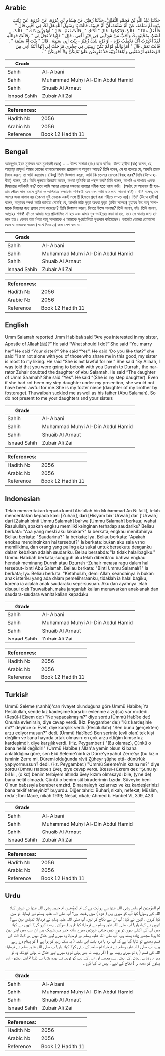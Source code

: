 ## Arabic


<div dir="rtl" lang="ar" style={{fontSize:'larger',backgroundColor:'#f8f9fa',padding:20}}>
حَدَّثَنَا عَبْدُ اللَّهِ بْنُ مُحَمَّدٍ النُّفَيْلِيُّ، حَدَّثَنَا زُهَيْرٌ، عَنْ هِشَامِ بْنِ عُرْوَةَ، عَنْ عُرْوَةَ، عَنْ زَيْنَبَ بِنْتِ أُمِّ سَلَمَةَ، عَنْ أُمِّ سَلَمَةَ، أَنَّ أُمَّ حَبِيبَةَ، قَالَتْ يَا رَسُولَ اللَّهِ هَلْ لَكَ فِي أُخْتِي قَالَ ‏"‏ فَأَفْعَلُ مَاذَا ‏"‏ ‏.‏ قَالَتْ فَتَنْكِحُهَا ‏.‏ قَالَ ‏"‏ أُخْتَكِ ‏"‏ ‏.‏ قَالَتْ نَعَمْ ‏.‏ قَالَ ‏"‏ أَوَتُحِبِّينَ ذَاكَ ‏"‏ ‏.‏ قَالَتْ لَسْتُ بِمُخْلِيَةٍ بِكَ وَأَحَبُّ مَنْ شَرَكَنِي فِي خَيْرٍ أُخْتِي ‏.‏ قَالَ ‏"‏ فَإِنَّهَا لاَ تَحِلُّ لِي ‏"‏ ‏.‏ قَالَتْ فَوَاللَّهِ لَقَدْ أُخْبِرْتُ أَنَّكَ تَخْطُبُ دُرَّةَ - أَوْ ذَرَّةَ شَكَّ زُهَيْرٌ - بِنْتَ أَبِي سَلَمَةَ ‏.‏ قَالَ ‏"‏ بِنْتَ أُمِّ سَلَمَةَ ‏"‏ ‏.‏ قَالَتْ نَعَمْ ‏.‏ قَالَ ‏"‏ أَمَا وَاللَّهِ لَوْ لَمْ تَكُنْ رَبِيبَتِي فِي حِجْرِي مَا حَلَّتْ لِي إِنَّهَا ابْنَةُ أَخِي مِنَ الرَّضَاعَةِ أَرْضَعَتْنِي وَأَبَاهَا ثُوَيْبَةُ فَلاَ تَعْرِضْنَ عَلَىَّ بَنَاتِكُنَّ وَلاَ أَخَوَاتِكُنَّ ‏"‏ ‏.‏
</div>
<div style={{backgroundColor:'#f8f9fa',padding:20, marginBottom: 10}}><table> <thead> <tr> <th>Grade</th> <th></th> </tr> </thead> <tbody> <tr><td>Sahih</td><td>Al-Albani</td></tr><tr><td>Sahih</td><td>Muhammad Muhyi Al-Din Abdul Hamid</td></tr><tr><td>Sahih</td><td>Shuaib Al Arnaut</td></tr><tr><td>Isnaad Sahih</td><td>Zubair Ali Zai</td></tr></tbody></table><table> <thead> <tr> <th>References:</th> <th></th> </tr> </thead> <tbody><tr><td>Hadith No</td><td>2056</td></tr><tr><td>Arabic No</td><td>2056</td></tr><tr><td>Reference</td><td>Book 12 Hadith 11</td></tr></tbody></table></div>

## Bengali


<div dir="ltr" lang="bn" style={{fontSize:'larger',backgroundColor:'#f8f9fa',padding:20}}>
আবদুল্লাহ্ ইবন মুহাম্মদ আন নুফায়লী (রহঃ) ..... উম্মে সালামা (রাঃ) হতে বর্ণিত। উম্মে হাবীবা (রাঃ) বলেন, হে আল্লাহ্‌র রাসুল! আমার বোনের ব্যাপারে আপনার প্রয়োজন বা অনুরাগ আছে? তিনি বলেন, সে যা বলেছে যে, আপনি তাকে বিবাহ করুন, তা আমি করতাম। (কিন্তু) তিনি জিজ্ঞাসা করেন, আমি কি তোমার বোনকে বিবাহ করব? তিনি (উম্মে হাবীবা) বলেন, হ্যাঁ। তিনি পুনরায় জিজ্ঞাসা করেন, অথবা তুমি কি তা পছন্দ কর? তিনি বলেন, আপনি এ ব্যাপারে একক সিন্ধান্তের অধিকারী নন? তবে আমি আমার বোনের মঙ্গলের ব্যাপারে শরীক হতে পছন্দ করি। (অর্থাৎ সে আপনার স্ত্রী হওয়ার গৌরব লাভ করলে দুনিয়া ও আখিরাতে কল্যাণের অধিকারী হবে এবং আমি তার জন্য কামনা করি)। তিনি বলেন, সে আমার জন্য হালাল নয় (কেননা দুই বোনকে একই সঙ্গে স্ত্রী হিসাবে গ্রহণ করা শরীয়ত সম্মত নয়)। তিনি (উম্মে হাবীবা) বলেন, আল্লাহর শপথ! আমি জানতে পেরেছি যে, আপনি নাকি দুর্‌রা অথবা যুর্‌রা (রাবীর সন্দেহ) যুহায়র বিন্ত আবূ সালামাকে বিবাহের জন্য প্রস্তাব পেশ করেছেন? তিনি জিজ্ঞাসা করেন, বিনতে উম্মে সালামা? তিনি বলেন, হ্যাঁ। তিনি বলেন, আল্লাহর শপথ! যদি সে আমার ঘরে প্রতিপালিত না হত এবং আমার দুধ-ভাইয়ের কন্যা না হত, তবে সে আমার জন্য হালাল হত। কেননা তার পিতা আবূ সালামাকে ও আমাকে সূওয়াইবিয়্যা দুগ্ধপান করিয়েছেন। কাজেই তোমরা তোমাদের বোন ও কন্যাকে আমার (সাথে বিবাহের) জন্য পেশ কর না।
</div>
<div style={{backgroundColor:'#f8f9fa',padding:20, marginBottom: 10}}><table> <thead> <tr> <th>Grade</th> <th></th> </tr> </thead> <tbody> <tr><td>Sahih</td><td>Al-Albani</td></tr><tr><td>Sahih</td><td>Muhammad Muhyi Al-Din Abdul Hamid</td></tr><tr><td>Sahih</td><td>Shuaib Al Arnaut</td></tr><tr><td>Isnaad Sahih</td><td>Zubair Ali Zai</td></tr></tbody></table><table> <thead> <tr> <th>References:</th> <th></th> </tr> </thead> <tbody><tr><td>Hadith No</td><td>2056</td></tr><tr><td>Arabic No</td><td>2056</td></tr><tr><td>Reference</td><td>Book 12 Hadith 11</td></tr></tbody></table></div>

## English


<div dir="ltr" lang="en" style={{fontSize:'larger',backgroundColor:'#f8f9fa',padding:20}}>
Umm Salamah reported Umm Habibah said “Are you interested in my sister, Apostle of Allaah(ﷺ)?” He said “What should I do?” She said “You marry her” He said “Your sister?” She said “Yes”. He said “Do you like that?” she said “I am not alone with you of those who share me in this good, my sister is most to my liking. He said “She is not lawful for me.” She said “By Allaah, I was told that you were going to betroth with you Darrah to Durrah , the narrator Zuhair doubted the daughter of Abu Salamah. He said “The daughter of Umm Salamah? She said “Yes”. He said “(She is my step daughter). Even if she had not been my step daughter under my protection, she would not have been lawful for me. She is my foster niece (daughter of my brother by fosterage). Thuwaibah suckled me as well as his father (Abu Salamah). So do not present to me your daughters and your sisters
</div>
<div style={{backgroundColor:'#f8f9fa',padding:20, marginBottom: 10}}><table> <thead> <tr> <th>Grade</th> <th></th> </tr> </thead> <tbody> <tr><td>Sahih</td><td>Al-Albani</td></tr><tr><td>Sahih</td><td>Muhammad Muhyi Al-Din Abdul Hamid</td></tr><tr><td>Sahih</td><td>Shuaib Al Arnaut</td></tr><tr><td>Isnaad Sahih</td><td>Zubair Ali Zai</td></tr></tbody></table><table> <thead> <tr> <th>References:</th> <th></th> </tr> </thead> <tbody><tr><td>Hadith No</td><td>2056</td></tr><tr><td>Arabic No</td><td>2056</td></tr><tr><td>Reference</td><td>Book 12 Hadith 11</td></tr></tbody></table></div>

## Indonesian


<div dir="ltr" lang="id" style={{fontSize:'larger',backgroundColor:'#f8f9fa',padding:20}}>
Telah menceritakan kepada kami [Abdullah bin Muhammad An Nufaili], telah menceritakan kepada kami [Zuhair], dari [Hisyam bin 'Urwah] dari ['Urwah] dari [Zainab binti Ummu Salamah] bahwa [Ummu Salamah] berkata; wahai Rasulullah, apakah engkau memiliki keinginan terhadap saudariku? Beliau berkata: "Apa yang meski aku lakukan?" Ia berkata; engkau menikahinya. Beliau berkata: "Saudarimu?" Ia berkata; Iya. Beliau berkata: "Apakah engkau menginginkan hal tersebut?" Ia berkata; bukan aku saja yang memilikimu, dan orang yang paling aku sukai untuk bersekutu denganku dalam kebaikan adalah saudariku. Beliau bersabda: "Ia tidak halal bagiku." Ummu Habibah berkata; sungguh aku telah diberitahu bahwa engkau hendak meminang Durrah atau Dzurrah -Zuhair merasa ragu dalam hal tersebut- binti Abu Salamah. Beliau berkata: "Binti Ummu Salamah?" Ia berkata; Iya. Beliau berkata: "Ketahuilah, demi Allah, seandainya ia bukan anak isteriku yang ada dalam pemeliharaanku, tidaklah ia halal bagiku, karena ia adalah anak saudaraku sepersusuan. Aku dan ayahnya telah disusui oleh Tsuwaibah, maka janganlah kalian menawarkan anak-anak dan saudara-saudara wanita kalian kepadaku
</div>
<div style={{backgroundColor:'#f8f9fa',padding:20, marginBottom: 10}}><table> <thead> <tr> <th>Grade</th> <th></th> </tr> </thead> <tbody> <tr><td>Sahih</td><td>Al-Albani</td></tr><tr><td>Sahih</td><td>Muhammad Muhyi Al-Din Abdul Hamid</td></tr><tr><td>Sahih</td><td>Shuaib Al Arnaut</td></tr><tr><td>Isnaad Sahih</td><td>Zubair Ali Zai</td></tr></tbody></table><table> <thead> <tr> <th>References:</th> <th></th> </tr> </thead> <tbody><tr><td>Hadith No</td><td>2056</td></tr><tr><td>Arabic No</td><td>2056</td></tr><tr><td>Reference</td><td>Book 12 Hadith 11</td></tr></tbody></table></div>

## Turkish


<div dir="ltr" lang="tr" style={{fontSize:'larger',backgroundColor:'#f8f9fa',padding:20}}>
Ümmü Seleme (r.anhâ)'dan rivayet olunduğuna göre Ümmü Habibe; Ya Resûlullah, sende kız kardeşime karşı bir evlenme arzu(su) var mı dedi. (Resûl-i Ekrem de:) "Ne yapacakmışım?" diye sordu (Ümmü Habîbe de:) Onunla evlenirsin, diye cevap verdi. (Hz. Peygamber de:) "Kız kardeşinle mi?" deyince o: Evet, diye karşılık verdi. (Resûlullah:) "Sen bunu (gerçekten) arzu ediyor musun?" dedi. (Ümmü Habîbe:) Ben seninle (evli olan) tek kişi değilim ve bana hayırda ortak olmasını en çok arzu ettiğim kimse kız kardeşimdir, diye karşılık verdi. (Hz. Peygamber:) "(Bu olamaz), Çünkü o bana helâl değildir!" (Ümmü Habîbe:) Allah'a yemin olsun ki bana anlatıldığına göre, sen Ebû Seleme'nin kızı Dürre'ye yahut Zerre'ye (bu kızın isminin Zerre mi, Düremi olduğunda râvi) Züheyr şüphe etti- dünürlük yapıyormuşsun? dedi. (Hz. Peygamber:) "Ümmü Seleme'nin kızına mı?" diye sordu (Ümmü Habîbe:) Evet, diye cevap verdi. (Resûl-i Ekrem de): "Şunu iyi bil ki , (o kız) benim terbiyem altında üvey kızım olmasaydı bile, (yine de) bana helâl olmazdı. Çünkü o benim süt biraderimin kızıdır. Süveybe beni O'nun babasıyla beraber emzird. Binaenaleyh kızlarınızı ve kız kardeşlerinizi bana teklif etmeyiniz" buyurdu. Diğer tahric: Buharî, nikah, nefekat; Müslim, reda'; İbni Mace, nikah 1939; Nesaî, nikah; Ahmed b. Hanbel VI, 309, 423
</div>
<div style={{backgroundColor:'#f8f9fa',padding:20, marginBottom: 10}}><table> <thead> <tr> <th>Grade</th> <th></th> </tr> </thead> <tbody> <tr><td>Sahih</td><td>Al-Albani</td></tr><tr><td>Sahih</td><td>Muhammad Muhyi Al-Din Abdul Hamid</td></tr><tr><td>Sahih</td><td>Shuaib Al Arnaut</td></tr><tr><td>Isnaad Sahih</td><td>Zubair Ali Zai</td></tr></tbody></table><table> <thead> <tr> <th>References:</th> <th></th> </tr> </thead> <tbody><tr><td>Hadith No</td><td>2056</td></tr><tr><td>Arabic No</td><td>2056</td></tr><tr><td>Reference</td><td>Book 12 Hadith 11</td></tr></tbody></table></div>

## Urdu


<div dir="rtl" lang="ur" style={{fontSize:'larger',backgroundColor:'#f8f9fa',padding:20}}>
ام المؤمنین ام سلمہ رضی اللہ عنہا سے روایت ہے کہ ام المؤمنین ام حبیبہ رضی اللہ عنہا نے عرض کیا: اللہ کے رسول! کیا آپ کو میری بہن ( عزہ ) میں رغبت ہے؟ آپ صلی اللہ علیہ وسلم نے فرمایا: تو میں کیا کروں ، انہوں نے کہا: آپ ان سے نکاح کر لیں، آپ صلی اللہ علیہ وسلم نے فرمایا: تمہاری بہن سے؟ انہوں نے کہا، ہاں! آپ صلی اللہ علیہ وسلم نے فرمایا: کیا تم یہ ( سوکن ) پسند کرو گی؟ انہوں نے کہا: میں آپ کی اکیلی بیوی تو ہوں نہیں جتنی عورتیں میرے ساتھ خیر میں شریک ہیں ان سب میں اپنی بہن کا ہونا مجھے زیادہ پسند ہے، آپ صلی اللہ علیہ وسلم نے فرمایا: وہ میرے لیے حلال نہیں ہے کہا: اللہ کی قسم مجھے تو بتایا گیا ہے کہ آپ درہ یا ذرہ بنت ابی سلمہ ( یہ شک زہیر کو ہوا ہے ) کو پیغام دے رہے ہیں، آپ صلی اللہ علیہ وسلم نے فرمایا: ام سلمہ کی بیٹی کو؟ کہا: ہاں! آپ صلی اللہ علیہ وسلم نے فرمایا: اللہ کی قسم ( وہ تو میری ربیبہ ہے ) اگر ربیبہ نہ بھی ہوتی تو وہ میرے لیے حلال نہ ہوتی کیونکہ وہ تو میرے رضاعی بھائی کی بیٹی ہے، مجھے اور اس کے باپ کو ثویبہ نے دودھ پلایا ہے لہٰذا تم اپنی بیٹیوں اور بہنوں کو مجھ پر ( نکاح کے لیے ) پیش نہ کیا کرو ۔
</div>
<div style={{backgroundColor:'#f8f9fa',padding:20, marginBottom: 10}}><table> <thead> <tr> <th>Grade</th> <th></th> </tr> </thead> <tbody> <tr><td>Sahih</td><td>Al-Albani</td></tr><tr><td>Sahih</td><td>Muhammad Muhyi Al-Din Abdul Hamid</td></tr><tr><td>Sahih</td><td>Shuaib Al Arnaut</td></tr><tr><td>Isnaad Sahih</td><td>Zubair Ali Zai</td></tr></tbody></table><table> <thead> <tr> <th>References:</th> <th></th> </tr> </thead> <tbody><tr><td>Hadith No</td><td>2056</td></tr><tr><td>Arabic No</td><td>2056</td></tr><tr><td>Reference</td><td>Book 12 Hadith 11</td></tr></tbody></table></div>